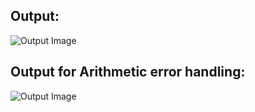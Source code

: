 ## Output:
 ![Output Image](https://github.com/thaqueubc/Calculator-App-in-C-sharp/blob/master/output.jpg)
 
 ## Output for Arithmetic error handling:
 ![Output Image](https://github.com/thaqueubc/Calculator-App-in-C-sharp/blob/master/output.jpg)
